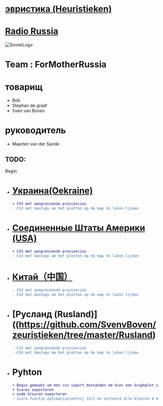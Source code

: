 ﻿# [эвристика (Heuristieken)](http://heuristieken.nl/wiki/index.php?title=Radio_Russia)


# [Radio Russia](https://www.youtube.com/watch?v=U06jlgpMtQs)



![SovietLogo](http://www.cnclabs.com/redalert2/images/sovietlogo_small.jpg)
# Team : ForMotherRussia

# товарищ
+ Bob
+ Stephan de graaf
+ Sven van Boven

# руководитель
+ Maarten van der Sande

## TODO:
Begin:
- # [Украина(Oekraine)](https://github.com/SvenvBoven/zeuristieken/tree/master/Oekraine)
    ```diff
    + CSV met aangrenzende proviencies
    - CSV met Geotags om het plotten op de map te laten lijken
    ```

- # [Соединенные Штаты Америки (USA)](https://github.com/SvenvBoven/zeuristieken/tree/master/USA)
    ```diff
    + CSV met aangrenzende proviencies
    - CSV met Geotags om het plotten op de map te laten lijken
    ```

- # [Китай（中国）](https://github.com/SvenvBoven/zeuristieken/tree/master/China)
    ```diff
    - CSV met aangrenzende proviencies
    - CSV met Geotags om het plotten op de map te laten lijken
    ```

- # [Русланд (Rusland)]((https://github.com/SvenvBoven/zeuristieken/tree/master/Rusland)
    ```diff
    - CSV met aangrenzende proviencies
    - CSV met Geotags om het plotten op de map te laten lijken
    ```

- # Pyhton
    ```diff
    + Begin gemaakt om met csv inport bestanden om hier een Graphplot van te maken
    + Scores exporteren
    + node kleuren exporteren
    - score functie optimalizeren(hij telt en sorteerd alle kleuren 4 keer per run, maar 1 keer nodig)
    ```

